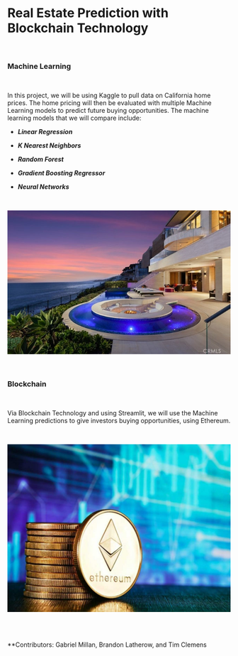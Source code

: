 # **Real Estate Prediction with Blockchain Technology**

<br />

### **Machine Learning**

<br />

In this project, we will be using Kaggle to pull data on California home prices. The home pricing will then be evaluated with multiple Machine Learning models to predict future buying opportunities. The machine learning models that we will compare include: 


* ***Linear Regression***


* ***K Nearest Neighbors*** 


* ***Random Forest***

* ***Gradient Boosting Regressor***


* ***Neural Networks***

<br />

![California Beach Real-Estate](Proposal_Images/california_beach.jpeg)

<br />

### **Blockchain**

<br />

Via Blockchain Technology and using Streamlit, we will use the Machine Learning predictions to give investors buying opportunities, using Ethereum.

<br />

![Ethereum](Proposal_Images/ethereum.jpeg)

<br />
<br />

**Contributors: Gabriel Millan, Brandon Latherow, and Tim Clemens

